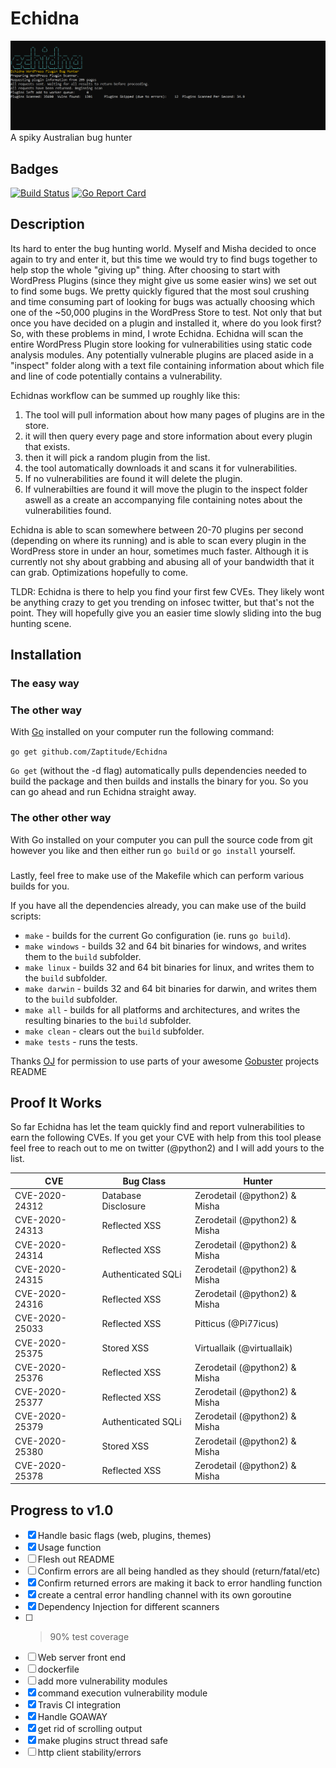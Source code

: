 # Echidna
![Echidna Scanner](https://github.com/Zaptitude/Echidna/blob/master/assets/echidnascan.PNG)
A spiky Australian bug hunter

## Badges

[![Build Status](https://travis-ci.com/Zaptitude/Echidna.svg?token=NoU3HERSYrpoemd6GHGs&branch=master)](https://travis-ci.com/Zaptitude/Echidna)
[![Go Report Card](https://goreportcard.com/badge/github.com/Zaptitude/Echidna)](https://goreportcard.com/report/github.com/Zaptitude/Echidna)


## Description

Its hard to enter the bug hunting world. Myself and Misha decided to once again to try and enter it, but this time we would try to find bugs together to help stop the whole "giving up" thing. After choosing to start with WordPress Plugins (since they might give us some easier wins) we set out to find some bugs.
We pretty quickly figured that the most soul crushing and time consuming part of looking for bugs was actually choosing which one of the ~50,000 plugins in the WordPress Store to test. Not only that but once you have decided on a plugin and installed it, where do you look first?
So, with these problems in mind, I wrote Echidna. Echidna will scan the entire WordPress Plugin store looking for vulnerabilities using static code analysis modules. Any potentially vulnerable plugins are placed aside in a "inspect" folder along with a text file containing information about which file and line of code potentially contains a vulnerability.

Echidnas workflow can be summed up roughly like this:

1. The tool will pull information about how many pages of plugins are in the store.
2. it will then query every page and store information about every plugin that exists.
3. then it will pick a random plugin from the list.
4. the tool automatically downloads it and scans it for vulnerabilities.
5. If no vulnerabilities are found it will delete the plugin.
6. If vulnerabilties are found it will move the plugin to the inspect folder aswell as a create an accompanying file containing notes about the vulnerabilities found.


Echidna is able to scan somewhere between 20-70 plugins per second (depending on where its running) and is able to scan every plugin in the WordPress store in under an hour, sometimes much faster. Although it is currently not shy about grabbing and abusing all of your bandwidth that it can grab. Optimizations hopefully to come.

TLDR: Echidna is there to help you find your first few CVEs. They likely wont be anything crazy to get you trending on infosec twitter, but that's not the point. They will hopefully give you an easier time slowly sliding into the bug hunting scene.


## Installation

### The easy way

<Put something in here about pre built binaries>

### The other way

With [Go](https://golang.org/dl/) installed on your computer run the following command:

```go get github.com/Zaptitude/Echidna```

`Go get` (without the -d flag) automatically pulls dependencies needed to build the package and then builds and installs the binary for you. So you can go ahead and run Echidna straight away.

### The other other way

With Go installed on your computer you can pull the source code from git however you like and then either run `go build` or `go install` yourself.

### 
Lastly, feel free to make use of the Makefile which can perform various builds for you.

If you have all the dependencies already, you can make use of the build scripts:

* `make` - builds for the current Go configuration (ie. runs `go build`).
* `make windows` - builds 32 and 64 bit binaries for windows, and writes them to the `build` subfolder.
* `make linux` - builds 32 and 64 bit binaries for linux, and writes them to the `build` subfolder.
* `make darwin` - builds 32 and 64 bit binaries for darwin, and writes them to the `build` subfolder.
* `make all` - builds for all platforms and architectures, and writes the resulting binaries to the `build` subfolder.
* `make clean` - clears out the `build` subfolder.
* `make tests` - runs the tests.

Thanks [OJ](https://twitter.com/TheColonial) for permission to use parts of your awesome [Gobuster](https://twitter.com/TheColonial) projects README

## Proof It Works

So far Echidna has let the team quickly find and report vulnerabilities to earn the following CVEs. If you get your CVE with help from this tool please
feel free to reach out to me on twitter (@python2) and I will add yours to the list.

CVE | Bug Class | Hunter
----|-----------|--------
CVE-2020-24312 | Database Disclosure | Zerodetail (@python2) & Misha 
CVE-2020-24313 | Reflected XSS | Zerodetail (@python2) & Misha 
CVE-2020-24314 | Reflected XSS | Zerodetail (@python2) & Misha 
CVE-2020-24315 | Authenticated SQLi | Zerodetail (@python2) & Misha 
CVE-2020-24316 | Reflected XSS | Zerodetail (@python2) & Misha 
CVE-2020-25033 | Reflected XSS | Pitticus (@Pi77icus)
CVE-2020-25375 | Stored XSS | Virtuallaik (@virtuallaik)
CVE-2020-25376 | Reflected XSS | Zerodetail (@python2) & Misha 
CVE-2020-25377 | Reflected XSS | Zerodetail (@python2) & Misha 
CVE-2020-25379 | Authenticated SQLi | Zerodetail (@python2) & Misha 
CVE-2020-25380 | Stored XSS | Zerodetail (@python2) & Misha 
CVE-2020-25378 | Reflected XSS | Zerodetail (@python2) & Misha 


## Progress to v1.0

- [x] Handle basic flags (web, plugins, themes)
- [x] Usage function
- [ ] Flesh out README
- [ ] Confirm errors are all being handled as they should (return/fatal/etc)
- [x] Confirm returned errors are making it back to error handling function
- [x] create a central error handling channel with its own goroutine
- [x] Dependency Injection for different scanners
- [ ] > 90% test coverage
- [ ] Web server front end
- [ ] dockerfile
- [ ] add more vulnerability modules
- [X] command execution vulnerability module
- [x] Travis CI integration
- [x] Handle GOAWAY
- [x] get rid of scrolling output
- [x] make plugins struct thread safe
- [ ] http client stability/errors 
